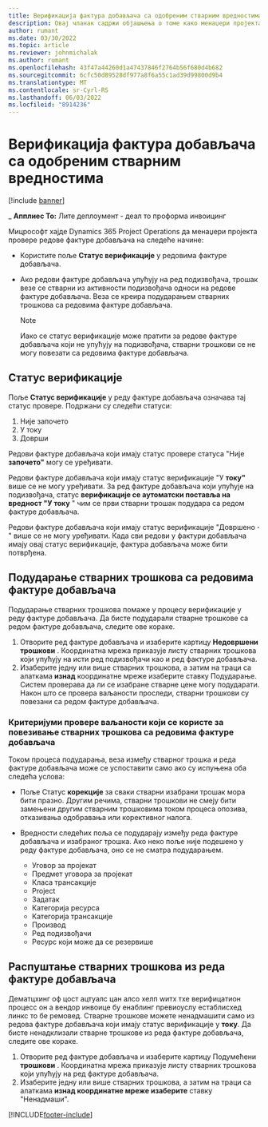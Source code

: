 ```yaml
---
title: Верификација фактура добављача са одобреним стварним вредностима
description: Овај чланак садржи објашњења о томе како менаџери пројекта корпорације Мицрософт Dynamics 365 Project Operations верификују фактуре добављача са стварним стварима које су одобрене као извођачи радова и записано време, као и трошкове и материјале које су користили чланови пројектног тима.
author: rumant
ms.date: 03/30/2022
ms.topic: article
ms.reviewer: johnmichalak
ms.author: rumant
ms.openlocfilehash: 43f47a44260d1a47437846f2764b56f680d4b682
ms.sourcegitcommit: 6cfc50d89528df977a8f6a55c1ad39d99800d9b4
ms.translationtype: MT
ms.contentlocale: sr-Cyrl-RS
ms.lasthandoff: 06/03/2022
ms.locfileid: "8914236"
---
```

# <a name="verification-of-vendor-invoices-with-approved-actuals"></a>Верификација фактура добављача са одобреним стварним вредностима

[!include [banner](../../includes/dataverse-preview.md)]

_ **Апплиес То:** Лите деплоyмент - деал то проформа инвоицинг

Мицрософт хајде Dynamics 365 Project Operations да менаџери пројекта провере редове фактуре добављача на следеће начине:

- Користите поље **Статус верификације** у редовима фактуре добављача.
- Ако редови фактуре добављача упућују на ред подизвођача, трошак везе се стварни из активности подизвођача односи на редове фактуре добављача. Веза се креира подударањем стварних трошкова са редовима фактуре добављача.

    > [!NOTE]
    > Иако се статус верификације може пратити за редове фактуре добављача који не упућују на подизвођача, стварни трошкови се не могу повезати са редовима фактуре добављача.

## <a name="verification-status"></a>Статус верификације

Поље **Статус верификације** у реду фактуре добављача означава тај статус провере. Подржани су следећи статуси:

1. Није започето
2. У току
3. Доврши

Редови фактуре добављача који имају статус провере статуса "Није **започето"** могу се уређивати.

Редови фактуре добављача који имају статус верификације "У **току"** више се не могу уређивати. За ред фактуре добављача који упућује на подизвођача, статус **верификације се аутоматски поставља на вредност "У току** " чим се први стварни трошак подудара са редом фактуре добављача.

Редови фактуре добављача који имају статус верификације "Довршено **·** " више се не могу уређивати. Када сви редови у фактури добављача имају овај статус верификације, фактура добављача може бити потврђена.

## <a name="match-cost-actuals-to-vendor-invoice-lines"></a>Подударање стварних трошкова са редовима фактуре добављача

Подударање стварних трошкова помаже у процесу верификације у реду фактуре добављача. Да бисте подударали стварне трошкове са редом фактуре добављача, следите ове кораке.

1. Отворите ред фактуре добављача и изаберите картицу **Недовршени трошкови** . Координатна мрежа приказује листу стварних трошкова који упућују на исти ред подизвођачи као и ред фактуре добављача.
2. Изаберите једну или више стварних трошкова, а затим на траци са алаткама **изнад** координатне мреже изаберите ставку Подударање. Систем проверава да ли се изабране стварне цене могу подударати. Након што се провера ваљаности проследи, стварни трошкови су повезани са редом фактуре добављача.

### <a name="validation-criteria-that-are-used-to-link-cost-actuals-to-vendor-invoice-lines"></a>Критеријуми провере ваљаности који се користе за повезивање стварних трошкова са редовима фактуре добављача

Током процеса подударања, веза између стварног трошка и реда фактуре добављача може се успоставити само ако су испуњена оба следећа услова:

- Поље Статус **корекције** за сваки стварни изабрани трошак мора бити празно. Другим речима, стварни трошкови не смеју бити замењени другим стварним трошковима током процеса опозива, отказивања одобравања или корективног налога.
- Вредности следећих поља се подударају између реда фактуре добављача и изабраног трошка. Ако неко поље није подешено у реду фактуре добављача, оно се не сматра подударањем.

    - Уговор за пројекат
    - Предмет уговора за пројекат
    - Класа трансакције
    - Project
    - Задатак
    - Категорија ресурса
    - Категорија трансакције
    - Производ
    - Ред подизвођачи
    - Ресурс који може да се резервише

## <a name="unmatch-cost-actuals-from-a-vendor-invoice-line"></a>Распуштање стварних трошкова из реда фактуре добављача

Дематцхинг оф цост ацтуалс цан алсо хелп wитх тхе верифицатион процесс он а вендор инвоице бy енаблинг превиоуслy естаблисхед линкс то бе ремовед. Стварне трошкове можете ненадмашити само из редова фактуре добављача који имају статус верификације у **току**. Да бисте ненадклизали стварне трошкове из реда фактуре добављача, следите ове кораке.

1. Отворите ред фактуре добављача и изаберите картицу Подумећени **трошкови** . Координатна мрежа приказује листу стварних трошкова који упућују на ред фактуре добављача.
2. Изаберите једну или више стварних трошкова, а затим на траци са алаткама **изнад координатне мреже изаберите** ставку "Ненадмаши".

[!INCLUDE[footer-include](../../includes/footer-banner.md)]
